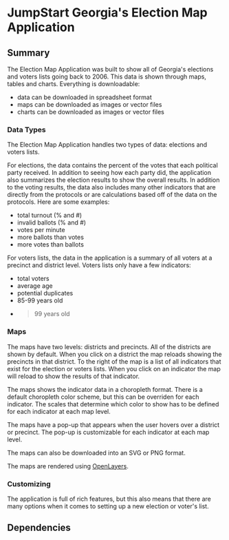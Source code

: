 # JumpStart Georgia's Election Map Application

## Summary
The Election Map Application was built to show all of Georgia's elections and voters lists going back to 2006. This data is shown through maps, tables and charts. Everything is downloadable: 
* data can be downloaded in spreadsheet format
* maps can be downloaded as images or vector files
* charts can be downloaded as images or vector files

### Data Types
The Election Map Application handles two types of data: elections and voters lists. 

For elections, the data contains the percent of the votes that each political party received. In addition to seeing how each party did, the application also summarizes the election results to show the overall results. In addition to the voting results, the data also includes many other indicators that are directly from the protocols or are calculations based off of the data on the protocols. Here are some examples:
* total turnout (% and #)
* invalid ballots (% and #)
* votes per minute
* more ballots than votes
* more votes than ballots

For voters lists, the data in the application is a summary of all voters at a precinct and district level. Voters lists only have a few indicators:
* total voters
* average age
* potential duplicates
* 85-99 years old
* > 99 years old


### Maps
The maps have two levels: districts and precincts. All of the districts are shown by default. When you click on a district the map reloads showing the precincts in that district. To the right of the map is a list of all indicators that exist for the election or voters lists. When you click on an indicator the map will reload to show the results of that indicator.

The maps shows the indicator data in a choropleth format. There is a default choropleth color scheme, but this can be overriden for each indicator. The scales that determine which color to show has to be defined for each indicator at each map level.

The maps have a pop-up that appears when the user hovers over a district or precinct. The pop-up is customizable for each indicator at each map level. 

The maps can also be downloaded into an SVG or PNG format.

The maps are rendered using [OpenLayers](http://openlayers.org/).



### Customizing
The application is full of rich features, but this also means that there are many options when it comes to setting up a new election or voter's list.




## Dependencies

